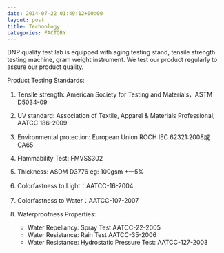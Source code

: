 ```yaml
---
date: 2014-07-22 01:49:12+00:00
layout: post
title: Technology
categories: FACTORY
---
```


DNP quality test lab is equipped with aging testing stand, tensile strength testing machine, gram weight instrument. We test our product regularly to assure our product quality.

Product Testing Standards:

1. Tensile strength: American Society for Testing and Materials，ASTM D5034-09

2. UV standard: Association of Textile, Apparel & Materials Professional, AATCC 186-2009

3. Environmental protection: European Union ROCH IEC 62321:2008或CA65

4. Flammability Test:  FMVSS302

5. Thickness: ASDM D3776     eg:  100gsm   +—5%

6. Colorfastness to Light：AATCC-16-2004

7. Colorfastness to Water：AATCC-107-2007

8. Waterproofness Properties:
	<ul>
		<li>Water Repellancy: Spray Test     AATCC-22-2005</li>
		<li>Water Resistance: Rain Test     AATCC-35-2006</li>
		<li>Water Resistance: Hydrostatic Pressure Test:     AATCC-127-2003</li>
	</ul>
